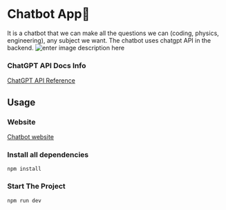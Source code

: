 # Chatbot App👾 
It is a chatbot that we can make all the questions we can (coding, physics, engineering), any subject we want. 
The chatbot uses chatgpt API in the backend.
![enter image description here](https://firebasestorage.googleapis.com/v0/b/portfolio-fca3e.appspot.com/o/Chatboot.png?alt=media&token=97b2e084-63ab-4e50-ad0c-8cb89a5484a8)
### ChatGPT API Docs Info
[ChatGPT API Reference](https://platform.openai.com/docs/api-reference/introduction)

## Usage
### Website

[Chatbot website](https://chatbot-front.vercel.app/"chatbot")

### Install all dependencies

`npm install`

### Start The Project

`npm run dev`
